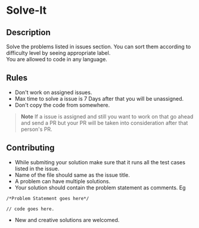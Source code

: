 # Solve-It

## Description
Solve the problems listed in issues section. You can sort them according to difficulty level by seeing appropriate label.
<br>
You are allowed to code in any language.

## Rules 

-  Don't work on assigned issues.
-  Max time to solve a issue is 7 Days after that you will be unassigned.
-  Don't copy the code from somewhere.

>**Note** If a issue is assigned and still you want to work on that go ahead and send a PR but your PR will be taken into consideration after that person's PR.

## Contributing

- While submiting your solution make sure that it runs all the test cases listed in the issue.
- Name of the file should same as the issue title.
- A problem can have multiple solutions.
- Your solution should contain the problem statement as comments. Eg
 ``` 
/*Problem Statement goes here*/

// code goes here.
```
- New and creative solutions are welcomed.
